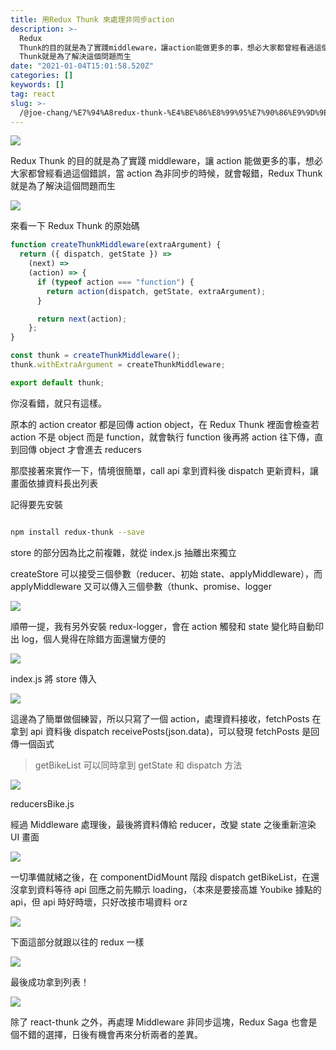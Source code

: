 ```yaml
---
title: 用Redux Thunk 來處理非同步action
description: >-
  Redux
  Thunk的目的就是為了實踐middleware，讓action能做更多的事，想必大家都曾經看過這個錯誤，當action為非同步的時候，就會報錯，Redux
  Thunk就是為了解決這個問題而生
date: "2021-01-04T15:01:58.520Z"
categories: []
keywords: []
tag: react
slug: >-
  /@joe-chang/%E7%94%A8redux-thunk-%E4%BE%86%E8%99%95%E7%90%86%E9%9D%9E%E5%90%8C%E6%AD%A5action-c86cf113281c
---
```


![](/img/1__gf4tBJx__PdjmBLS4rRartA.jpeg)

Redux Thunk 的目的就是為了實踐 middleware，讓 action 能做更多的事，想必大家都曾經看過這個錯誤，當 action 為非同步的時候，就會報錯，Redux Thunk 就是為了解決這個問題而生

![](/img/1__ekcM1PkJ3fMjDpeOWxRWJw.png)

來看一下 Redux Thunk 的原始碼

```javascript
function createThunkMiddleware(extraArgument) {
  return ({ dispatch, getState }) =>
    (next) =>
    (action) => {
      if (typeof action === "function") {
        return action(dispatch, getState, extraArgument);
      }

      return next(action);
    };
}

const thunk = createThunkMiddleware();
thunk.withExtraArgument = createThunkMiddleware;

export default thunk;
```

你沒看錯，就只有這樣。

原本的 action creator 都是回傳 action object，在 Redux Thunk 裡面會檢查若 action 不是 object 而是 function，就會執行 function 後再將 action 往下傳，直到回傳 object 才會進去 reducers

那麼接著來實作一下，情境很簡單，call api 拿到資料後 dispatch 更新資料，讓畫面依據資料長出列表

記得要先安裝

```bash

npm install redux-thunk --save
```

store 的部分因為比之前複雜，就從 index.js 抽離出來獨立

createStore 可以接受三個參數（reducer、初始 state、applyMiddleware），而 applyMiddleware 又可以傳入三個參數（thunk、promise、logger

![](/img/1__K2LLVncApmUK0TkWlvy8rA.png)

順帶一提，我有另外安裝 redux-logger，會在 action 觸發和 state 變化時自動印出 log，個人覺得在除錯方面還蠻方便的

![](/img/1__stLLJs2Q2K2TpjEknQlZPA.png)

index.js 將 store 傳入

![](/img/1__ZarBppUuBsvlbtDu4YJceA.png)

這邊為了簡單做個練習，所以只寫了一個 action，處理資料接收，fetchPosts 在拿到 api 資料後 dispatch receivePosts(json.data)，可以發現 fetchPosts 是回傳一個函式

> getBikeList 可以同時拿到 getState 和 dispatch 方法

![](/img/1__6N2M6dT60CsF2YQ1BtrbvA.png)

reducersBike.js

經過 Middleware 處理後，最後將資料傳給 reducer，改變 state 之後重新渲染 UI 畫面

![](/img/1__y5__qlwXaC__UniuzdhkEMiQ.png)

一切準備就緒之後，在 componentDidMount 階段 dispatch getBikeList，在還沒拿到資料等待 api 回應之前先顯示 loading，（本來是要接高雄 Youbike 據點的 api，但 api 時好時壞，只好改接市場資料 orz

![](/img/1__jqO3AQHfT07Ep__U7965wJg.png)

下面這部分就跟以往的 redux 一樣

![](/img/1__BPEhOFjLStr2AGsnibEE4w.png)

最後成功拿到列表！

![](/img/1__iIFAZUuqTTv251XRrtqr__Q.png)

除了 react-thunk 之外，再處理 Middleware 非同步這塊，Redux Saga 也會是個不錯的選擇，日後有機會再來分析兩者的差異。
